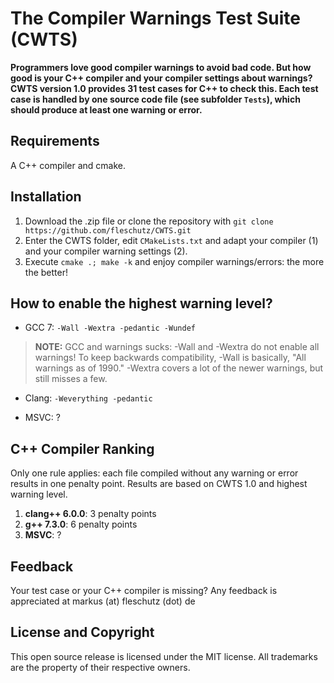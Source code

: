 The Compiler Warnings Test Suite (CWTS)
=======================================

**Programmers love good compiler warnings to avoid bad code. But how good is your C++ compiler and your compiler settings about warnings? CWTS version 1.0 provides 31 test cases for C++ to check this. Each test case is handled by one source code file (see subfolder `Tests`), which should produce at least one warning or error.**

Requirements
------------
A C++ compiler and cmake. 

Installation 
-------------

1. Download the .zip file or clone the repository with `git clone https://github.com/fleschutz/CWTS.git`
2. Enter the CWTS folder, edit `CMakeLists.txt` and adapt your compiler (1) and your compiler warning settings (2).
3. Execute `cmake .; make -k` and enjoy compiler warnings/errors: the more the better! 

How to enable the highest warning level?
----------------------------------------

* GCC 7: `-Wall -Wextra -pedantic -Wundef`
> **NOTE:** GCC and warnings sucks: -Wall and -Wextra do not enable all warnings! To keep backwards compatibility, -Wall is basically, "All warnings as of 1990." -Wextra covers a lot of the newer warnings, but still misses a few.

* Clang: `-Weverything -pedantic`

* MSVC: ?

C++ Compiler Ranking 
--------------------

Only one rule applies: each file compiled without any warning or error results in one penalty point. Results are based on CWTS 1.0 and highest warning level.

1. **clang++ 6.0.0**: 3 penalty points
2. **g++ 7.3.0**: 6 penalty points
3. **MSVC**: ?

Feedback
---------
Your test case or your C++ compiler is missing? Any feedback is appreciated at markus (at) fleschutz (dot) de

License and Copyright
---------------------
This open source release is licensed under the MIT license. All trademarks are the property of their respective owners.
